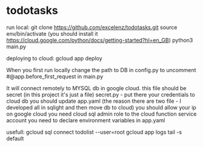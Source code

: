 # todotasks

run local:
  git clone https://github.com/excelenz/todotasks.git
  source env/bin/activate
  (you should install it https://cloud.google.com/python/docs/getting-started?hl=en_GB)
  python3 main.py

deploying to cloud:
  gcloud app deploy

When you first run locally change the path to DB in config.py to
uncomment #@app.before_first_request in main.py

It will connect remotely to MYSQL db in google cloud.
this file should be secret (in this project it's just a file) secret.py - put there your credentials to cloud db
you should update app.yaml (the reason there are two file - I developed all in sqlight and then move db to cloud)
you should allow your ip on google cloud
you need cloud sql admin role to the cloud function service account
you need to declare environment variables  in app.yaml


  usefull:
  gcloud sql connect todolist --user=root
  gcloud app logs tail -s default

